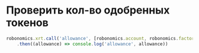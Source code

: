 Проверить кол-во одобренных токенов
========

```javascript
robonomics.xrt.call('allowance', [robonomics.account, robonomics.factory.address])
	.then((allowance) => console.log('allowance', allowance))
```
